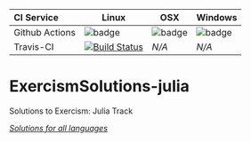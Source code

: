 | CI Service | Linux | OSX | Windows |
|:--- | --- | --- | --- |
| Github Actions | ![badge](https://action-badges.now.sh/cmccandless/ExercismSolutions-julia?action=test-linux) | ![badge](https://action-badges.now.sh/cmccandless/ExercismSolutions-julia?action=test-osx) | ![badge](https://action-badges.now.sh/cmccandless/ExercismSolutions-julia?action=test-windows) |
| Travis-CI | [![Build Status](https://travis-ci.com/cmccandless/ExercismSolutions-julia.svg?branch=master)](https://travis-ci.com/cmccandless/ExercismSolutions-julia) | *N/A* | *N/A* |
# ExercismSolutions-julia
Solutions to Exercism: Julia Track

*[Solutions for all languages](https://github.com/cmccandless/ExercismSolutions)*
